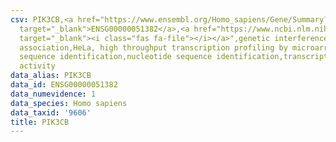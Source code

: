 ```yaml
---
csv: PIK3CB,<a href="https://www.ensembl.org/Homo_sapiens/Gene/Summary?db=core;g=ENSG00000051382"
  target="_blank">ENSG00000051382</a>,<a href="https://www.ncbi.nlm.nih.gov/pubmed/17216044"
  target="_blank"><i class="fas fa-file"></i></a>",genetic interference,functional
  association,HeLa, high throughput transcription profiling by microarray,nucleotide
  sequence identification,nucleotide sequence identification,transcriptional regulation,down-regulates
  activity
data_alias: PIK3CB
data_id: ENSG00000051382
data_numevidence: 1
data_species: Homo sapiens
data_taxid: '9606'
title: PIK3CB
---
```

